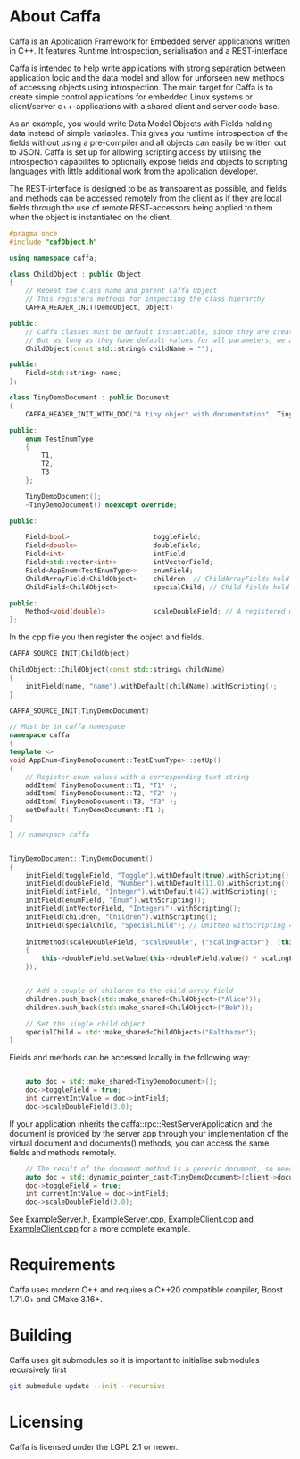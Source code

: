 # About Caffa
Caffa is an Application Framework for Embedded server applications written in C++. It features Runtime Introspection, serialisation and a REST-interface 

Caffa is intended to help write applications with strong separation between application logic and the data model and allow for unforseen new methods of accessing objects using introspection. The main target for Caffa is to create simple control applications for embedded Linux systems or client/server c++-applications with a shared client and server code base.

As an example, you would write Data Model Objects with Fields holding data instead of simple variables. This gives you runtime introspection of the fields without using a pre-compiler and all objects can easily be written out to JSON. Caffa is set up for allowing scripting access by utilising the introspection capabilites to optionally expose fields and objects to scripting languages with little additional work from the application developer.

The REST-interface is designed to be as transparent as possible, and fields and methods can be accessed remotely from the client as if they are local fields through the use of remote REST-accessors being applied to them when the object is instantiated on the client.

~~~cpp
#pragma once
#include "cafObject.h"

using namespace caffa;

class ChildObject : public Object
{
    // Repeat the class name and parent Caffa Object
    // This registers methods for inspecting the class hierarchy
    CAFFA_HEADER_INIT(DemoObject, Object)

public:
    // Caffa classes must be default instantiable, since they are created by a factory for serialization
    // But as long as they have default values for all parameters, we are good!
    ChildObject(const std::string& childName = "");

public:
    Field<std::string> name;
};

class TinyDemoDocument : public Document
{
    CAFFA_HEADER_INIT_WITH_DOC("A tiny object with documentation", TinyDemoDocument, Object);

public:
    enum TestEnumType
    {
        T1,
        T2,
        T3
    };

    TinyDemoDocument();
    ~TinyDemoDocument() noexcept override;

public:

    Field<bool>                     toggleField;
    Field<double>                   doubleField;
    Field<int>                      intField;
    Field<std::vector<int>>         intVectorField;
    Field<AppEnum<TestEnumType>>    enumField;
    ChildArrayField<ChildObject>    children; // ChildArrayFields hold a vector of Caffa Objects
    ChildField<ChildObject>         specialChild; // Child fields hold a single Caffa Object

public:
    Method<void(double)>            scaleDoubleField; // A registered method
};
~~~

In the cpp file you then register the object and fields.

~~~cpp
CAFFA_SOURCE_INIT(ChildObject)

ChildObject::ChildObject(const std::string& childName)
{
    initField(name, "name").withDefault(childName).withScripting();
}

CAFFA_SOURCE_INIT(TinyDemoDocument)

// Must be in caffa namespace
namespace caffa
{
template <>
void AppEnum<TinyDemoDocument::TestEnumType>::setUp()
{
    // Register enum values with a corresponding text string
    addItem( TinyDemoDocument::T1, "T1" );
    addItem( TinyDemoDocument::T2, "T2" );
    addItem( TinyDemoDocument::T3, "T3" );
    setDefault( TinyDemoDocument::T1 );
}

} // namespace caffa


TinyDemoDocument::TinyDemoDocument()
{
    initField(toggleField, "Toggle").withDefault(true).withScripting();    
    initField(doubleField, "Number").withDefault(11.0).withScripting();
    initField(intField, "Integer").withDefault(42).withScripting();
    initField(enumField, "Enum").withScripting();
    initField(intVectorField, "Integers").withScripting();
    initField(children, "Children").withScripting();
    initFIeld(specialChild, "SpecialChild"); // Omitted withScripting => not remote accessible.
    
    initMethod(scaleDoubleField, "scaleDouble", {"scalingFactor"}, [this](double scalingFactor)
    {
        this->doubleField.setValue(this->doubleField.value() * scalingFactor);
    });


    // Add a couple of children to the child array field
    children.push_back(std::make_shared<ChildObject>("Alice"));
    children.push_back(std::make_shared<ChildObject>("Bob"));

    // Set the single child object
    specialChild = std::make_shared<ChildObject>("Balthazar");
}
~~~

Fields and methods can be accessed locally in the following way:
~~~cpp

    auto doc = std::make_shared<TinyDemoDocument>();
    doc->toggleField = true;
    int currentIntValue = doc->intField;
    doc->scaleDoubleField(3.0);
~~~

If your application inherits the caffa::rpc::RestServerApplication and the document is provided by the server app through your implementation of the virtual document and documents() methods, you can access the same fields and methods remotely.

~~~cpp
    // The result of the document method is a generic document, so need casting.
    auto doc = std::dynamic_pointer_cast<TinyDemoDocument>(client->document("TinyDemoDocument"));
    doc->toggleField = true;
    int currentIntValue = doc->intField;
    doc->scaleDoubleField(3.0);
~~~

See [ExampleServer.h](https://github.com/lindkvis/caffa/blob/master/RestInterface/RestInterface_Example/ExampleServer.h), [ExampleServer.cpp](https://github.com/lindkvis/caffa/blob/master/RestInterface/RestInterface_Example/ExampleServer.cpp), [ExampleClient.cpp](https://github.com/lindkvis/caffa/blob/master/RestInterface/RestInterface_Example/ExampleClient.h) and [ExampleClient.cpp](https://github.com/lindkvis/caffa/blob/master/RestInterface/RestInterface_Example/ExampleClient.cpp) for a
more complete example.

# Requirements
Caffa uses modern C++ and requires a C++20 compatible compiler, Boost 1.71.0+ and CMake 3.16+.

# Building
Caffa uses git submodules so it is important to initialise submodules recursively first

```bash
git submodule update --init --recursive
```

# Licensing
Caffa is licensed under the LGPL 2.1 or newer.

